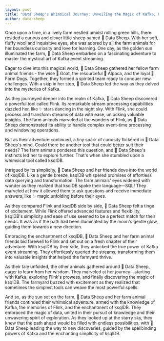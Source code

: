 ```yaml
---
layout: post
title: "Data Sheep's Whimsical Journey: Unveiling the Magic of Kafka, Flink, and ksqlDB in the Farmyard"
author: data-sheep
--- 
```


Once upon a time, in a lively farm nestled amidst rolling green hills, there resided a curious and clever little sheep named 🐑 Data Sheep. With her soft, fluffy wool and inquisitive eyes, she was adored by all the farm animals for her boundless curiosity and love for learning. One day, as the golden sun illuminated the farm, 🐑 Data Sheep embarked on a fascinating adventure to master the mystical art of Kafka event streaming.

Eager to dive into this magical world, 🐑 Data Sheep gathered her fellow farm animal friends - the wise 🐐 Goat, the resourceful 🦙 Alpaca, and the loyal 🐶 Farm Dogs. Together, they formed a spirited team ready to conquer new challenges. With a skip in her step, 🐑 Data Sheep led the way as they delved into the mysteries of Kafka.

As they journeyed deeper into the realm of Kafka, 🐑 Data Sheep discovered a powerful tool called Flink. Its remarkable stream processing capabilities dazzled her, like ✨ stars dancing in the night sky. With Flink, she could process and transform streams of data with ease, unlocking valuable insights. The farm animals marveled at the wonders of Flink, as 🐑 Data Sheep demonstrated its ability to handle complex event-time processing and windowing operations.

But as their adventure continued, a tiny spark of curiosity flickered in 🐑 Data Sheep's mind. Could there be another tool that could better suit their needs? The farm animals pondered this question, and 🐑 Data Sheep's instincts led her to explore further. That's when she stumbled upon a whimsical tool called ksqlDB.

Intrigued by its simplicity, 🐑 Data Sheep and her friends dove into the world of ksqlDB. Like a gentle breeze, ksqlDB whispered promises of effortless data querying and transformation. The farm animals' eyes widened with wonder as they realized that ksqlDB spoke their language—SQL! They marveled at how it allowed them to ask questions and receive immediate answers, like ✨ magic unfolding before their eyes.

As they compared Flink and ksqlDB side by side, 🐑 Data Sheep felt a tinge of excitement. While Flink offered advanced features and flexibility, ksqlDB's simplicity and ease of use seemed to be a perfect match for their needs. It was as if the path had been illuminated by the moon's gentle glow, guiding them towards a new direction.

Embracing the enchantment of ksqlDB, 🐑 Data Sheep and her farm animal friends bid farewell to Flink and set out on a fresh chapter of their adventure. With ksqlDB by their side, they unlocked the true power of Kafka event streaming. They effortlessly queried the streams, transforming them into valuable insights that helped the farmyard thrive.

As their tale unfolded, the other animals gathered around 🐑 Data Sheep, eager to learn from her wisdom. They marveled at her journey—starting with Kafka, exploring Flink's prowess, and finally discovering the magic of ksqlDB. The farmyard buzzed with excitement as they realized that sometimes the simplest tools can weave the most powerful spells.

And so, as the sun set on the farm, 🐑 Data Sheep and her farm animal friends continued their whimsical adventure, armed with the knowledge of Kafka, the memories of Flink, and the enchantment of ksqlDB. They embraced the magic of data, united in their pursuit of knowledge and their unwavering spirit of exploration. As they looked up at the starry sky, they knew that the path ahead would be filled with endless possibilities, with 🐑 Data Sheep leading the way to new discoveries, guided by the spellbinding powers of Kafka and the enchanting simplicity of ksqlDB.

